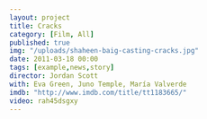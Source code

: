 ```yaml
---
layout: project
title: Cracks
category: [Film, All]
published: true
img: "/uploads/shaheen-baig-casting-cracks.jpg"
date: 2011-03-18 00:00
tags: [example,news,story]
director: Jordan Scott
with: Eva Green, Juno Temple, María Valverde
imdb: "http://www.imdb.com/title/tt1183665/"
video: rah45dsgxy
---
```



